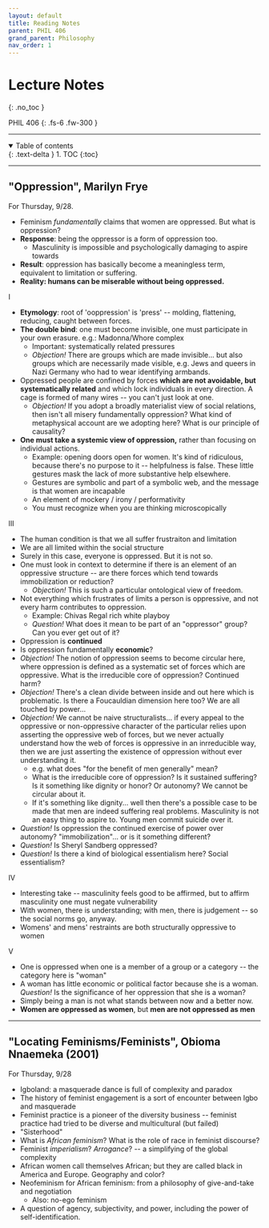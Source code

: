 ```yaml
---
layout: default
title: Reading Notes
parent: PHIL 406
grand_parent: Philosophy
nav_order: 1
---
```


# Lecture Notes
{: .no_toc }

PHIL 406
{: .fs-6 .fw-300 }

---

<details open markdown="block">
  <summary>
    Table of contents
  </summary>
  {: .text-delta }
1. TOC
{:toc}
</details>

---

## "Oppression", Marilyn Frye
For Thursday, 9/28.

- Feminism *fundamentally* claims that women are oppressed. But what is oppression?
- **Response**: being the oppressor is a form of oppression too.
  - Masculinity is impossible and psychologically damaging to aspire towards
- **Result**: oppression has basically become a meaningless term, equivalent to limitation or suffering.
- **Reality: humans can be miserable without being oppressed.**

I
- **Etymology**: root of 'ooppression' is 'press' -- molding, flattening, reducing, caught between forces.
- **The double bind**: one must become invisible, one must participate in your own erasure. e.g.: Madonna/Whore complex
  - Important: systematically related pressures
  - *Objection!* There are groups which are made invisible... but also groups which are necessarily made visible, e.g. Jews and queers in Nazi Germany who had to wear identifying armbands. 
- Oppressed people are confined by forces **which are not avoidable, but systematically related** and which lock individuals in every direction. A cage is formed of many wires -- you can't just look at one.
  - *Objection!* If you adopt a broadly materialist view of social relations, then isn't all misery fundamentally oppression? What kind of metaphysical account are we adopting here? What is our principle of causality?
- **One must take a systemic view of oppression,** rather than focusing on individual actions.
  - Example: opening doors open for women. It's kind of ridiculous, because there's no purpose to it -- helpfulness is false. These little gestures mask the lack of more substantive help elsewhere.
  - Gestures are symbolic and part of a symbolic web, and the message is that women are incapable
  - An element of mockery / irony / performativity
  - You must recognize when you are thinking microscopically

III
- The human condition is that we all suffer frustraiton and limitation
- We are all limited within the social structure
- Surely in this case, everyone is oppressed. But it is not so.
- One must look in context to determine if there is an element of an oppressive structure -- are there forces which tend towards immobilization or reduction?
  - *Objection!* This is such a particular ontological view of freedom.
- Not everything which frustrates of limits a person is oppressive, and not every harm contributes to oppression.
  - Example: Chivas Regal rich white playboy
  - *Question!* What does it mean to be part of an "oppressor" group? Can you ever get out of it?
- Oppression is **continued**
- Is oppression fundamentally **economic**? 
- *Objection!* The notion of oppression seems to become circular here, where oppression is defined as a systematic set of forces which are oppressive. What is the irreducible core of oppression? Continued harm?
- *Objection!* There's a clean divide between inside and out here which is problematic. Is there a Foucauldian dimension here too? We are all touched by power...
- *Objection!* We cannot be naive structuralists... if every appeal to the oppressive or non-oppressive character of the particular relies upon asserting the oppressive web of forces, but we never actually understand how the web of forces is oppressive in an inrreducible way, then we are just asserting the existence of oppression without ever understanding it.
  - e.g. what does "for the benefit of men generally" mean?
  - What is the irreducible core of oppression? Is it sustained suffering? Is it something like dignity or honor? Or autonomy? We cannot be circular about it.
  - If it's something like dignity... well then there's a possible case to be made that men are indeed suffering real problems. Masculinity is not an easy thing to aspire to. Young men commit suicide over it.
- *Question!* Is oppression the continued exercise of power over autonomy? "immobilization"... or is it something different?
- *Question!* Is Sheryl Sandberg oppressed?
- *Question!* Is there a kind of biological essentialism here? Social essentialism?

IV
- Interesting take -- masculinity feels good to be affirmed, but to affirm masculinity one must negate vulnerability
- With women, there is understanding; with men, there is judgement -- so the social norms go, anyway.
- Womens' and mens' restraints are both structurally oppressive to women

V
- One is oppressed when one is a member of a group or a category -- the category here is "woman"
- A woman has little economic or political factor because she is a woman. *Question!* Is the significance of her oppression that she is a woman?
- Simply being a man is not what stands between now and a better now.
- **Women are oppressed as women**, but **men are not oppressed as men**


---

## "Locating Feminisms/Feminists", Obioma Nnaemeka (2001)
For Thursday, 9/28

- Igboland: a masquerade dance is full of complexity and paradox
- The history of feminist engagement is a sort of encounter between Igbo and masquerade
- Feminist practice is a pioneer of the diversity business -- feminist practice had tried to be diverse and multicultural (but failed)
- "Sisterhood"
- What is *African feminism*? What is the role of race in feminist discourse?
- Feminist *imperialism*? *Arrogance*? -- a simplifying of the global complexity
- African women call themselves African; but they are called black in America and Europe. Geography and color?
- Neofeminism for African feminism: from a philosophy of give-and-take and negotiation
  - Also: no-ego feminism
- A question of agency, subjectivity, and power, including the power of self-identification.